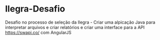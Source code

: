 # Ilegra-Desafio
Desafio no processo de seleção da Ilegra - Criar uma alpicação Java para interpretar arquivos e criar relatórios e criar uma interface para a API https://swapi.co/ com AngularJS

